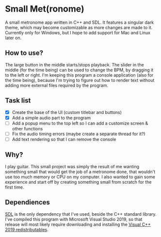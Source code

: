 # Small Met(ronome)
A small metronome app written in C++ and SDL. It features a singular dark theme, which may become customizable as more changes are made to it. Currently only for Windows, but I hope to add support for Mac and Linux later on.

## How to use?
The large button in the middle starts/stops playback. The slider in the middle (for the time being) can be used to change the BPM, by dragging it to the left or right. I'm keeping this program a console application (also for the time being), because I'm trying to figure out how to render text without adding more external files required by the program.

## Task list
- [x] Create the base of the UI (custom titlebar and buttons)
- [x] Add a simple audio part to the program
- [ ] Add a popup menu to the top left so I can add a customize screen & other functions
- [ ] Fix the audio timing errors (maybe create a separate thread for it?)
- [ ] Add text rendering so that I can remove the console

## Why?
I play guitar. This small project was simply the result of me wanting something small that would get the job of a metronome done, that wouldn't use too much memory or CPU on my computer. I also wanted to gain some experience and start off by creating something small from scratch for the first time.

## Dependiences
[SDL](https://www.libsdl.org/download-2.0.php) is the only dependency that I've used, beside the C++ standard library. I've compiled this program with Microsoft Visual Studio 2019, so that release will most likely require downloading and installing the [Visual C++ 2019 redistributables](https://docs.microsoft.com/en-us/cpp/windows/latest-supported-vc-redist?view=msvc-170).
